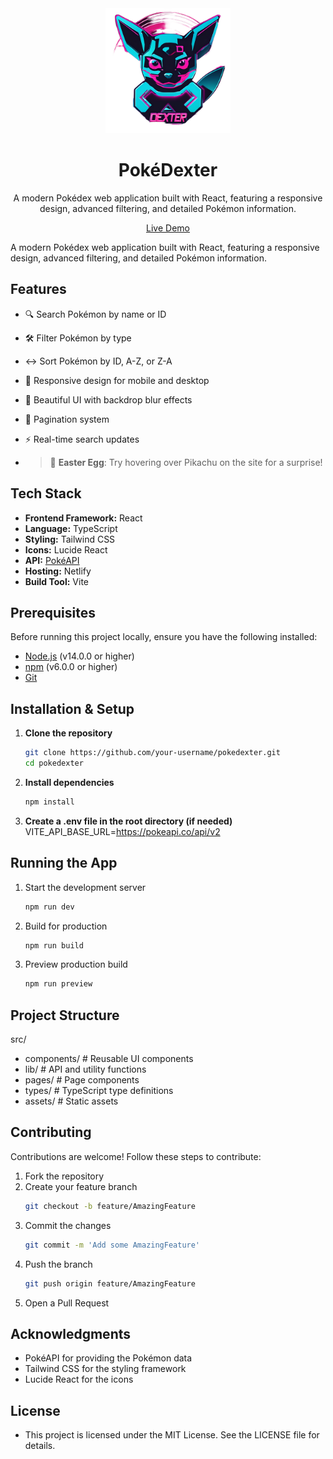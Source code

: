 <div align="center">
  <img src="/public/images/LOGO.png" alt="PokéDexter Logo" width="200" height="auto"/>
  
  # PokéDexter
  
  A modern Pokédex web application built with React, featuring a responsive design, advanced filtering, and detailed Pokémon information.

  [Live Demo](https://pokedexter-rayn.netlify.app/)
</div>

A modern Pokédex web application built with React, featuring a responsive design, advanced filtering, and detailed Pokémon information.

## Features

- 🔍 Search Pokémon by name or ID  
- 🛠️ Filter Pokémon by type  
- ↔️ Sort Pokémon by ID, A-Z, or Z-A  
- 📱 Responsive design for mobile and desktop  
- 🎨 Beautiful UI with backdrop blur effects  
- 📄 Pagination system  
- ⚡ Real-time search updates

- > 🐣 **Easter Egg**: Try hovering over Pikachu on the site for a surprise!  

## Tech Stack

- **Frontend Framework:** React  
- **Language:** TypeScript  
- **Styling:** Tailwind CSS  
- **Icons:** Lucide React  
- **API:** [PokéAPI](https://pokeapi.co/)  
- **Hosting:** Netlify  
- **Build Tool:** Vite  

## Prerequisites

Before running this project locally, ensure you have the following installed:

- [Node.js](https://nodejs.org/) (v14.0.0 or higher)  
- [npm](https://www.npmjs.com/) (v6.0.0 or higher)  
- [Git](https://git-scm.com/)  

## Installation & Setup

1. **Clone the repository**
   ```bash
   git clone https://github.com/your-username/pokedexter.git
   cd pokedexter
2. **Install dependencies**
   ```bash
   npm install
3. **Create a .env file in the root directory (if needed)**
   VITE_API_BASE_URL=https://pokeapi.co/api/v2

## Running the App
1. Start the development server
   ```bash
   npm run dev
2. Build for production
   ```bash
   npm run build
3. Preview production build
   ```bash
   npm run preview

## Project Structure

src/
- components/ # Reusable UI components
- lib/        # API and utility functions
- pages/      # Page components
- types/      # TypeScript type definitions
- assets/     # Static assets

## Contributing
Contributions are welcome! Follow these steps to contribute:

1. Fork the repository
2. Create your feature branch
   ```bash
   git checkout -b feature/AmazingFeature
3. Commit the changes
   ```bash
   git commit -m 'Add some AmazingFeature'
4. Push the branch
   ```bash
   git push origin feature/AmazingFeature
5. Open a Pull Request

## Acknowledgments
- PokéAPI for providing the Pokémon data
- Tailwind CSS for the styling framework
- Lucide React for the icons

## License
- This project is licensed under the MIT License. See the LICENSE file for details.


